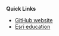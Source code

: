 **Quick Links**
- [GitHub website](https://trbaker.github.io)
- [Esri education](https://esri.com/education)
